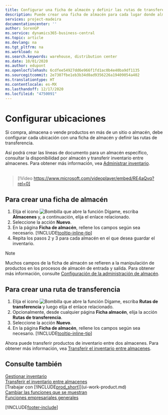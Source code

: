 ```yaml
---
title: Configurar una ficha de almacén y definir las rutas de transferencia | Documentos de Microsoft
description: Puede crear una ficha de almacén para cada lugar donde almacene productos de inventario, por ejemplo, un almacén o un centro de distribución, y configurar rutas para transferir los productos entre almacenes.
services: project-madeira
documentationcenter: ''
author: SorenGP
ms.service: dynamics365-business-central
ms.topic: article
ms.devlang: na
ms.tgt_pltfrm: na
ms.workload: na
ms.search.keywords: warehouse, distribution center
ms.date: 10/01/2020
ms.author: edupont
ms.openlocfilehash: 6cdfee54927dd6e966f1fd1ac0b4e40ba9df1135
ms.sourcegitcommit: 2e7307fbe1eb3b34d0ad9356226a19409054a402
ms.translationtype: HT
ms.contentlocale: es-MX
ms.lasthandoff: 12/17/2020
ms.locfileid: "4750091"
---
```

# <a name="set-up-locations"></a>Configurar ubicaciones
Si compra, almacena o vende productos en más de un sitio o almacén, debe configurar cada ubicación con una ficha de almacén y definir las rutas de transferencia.

Así podrá crear las líneas de documento para un almacén específico, consultar la disponibilidad por almacén y transferir inventario entre almacenes. Para obtener más información, vea [Administrar inventario](inventory-manage-inventory.md).
<br><br>  
  
> [!Video https://www.microsoft.com/videoplayer/embed/RE4aQvq?rel=0]

## <a name="to-create-a-location-card"></a>Para crear una ficha de almacén
1. Elija el icono ![Bombilla que abre la función Dígame](media/ui-search/search_small.png "Dígame qué desea hacer"), escriba **Almacenes** y, a continuación, elija el enlace relacionado.
2. Seleccione la acción **Nuevo**.
3. En la página **Ficha de almacén**, rellene los campos según sea necesario. [!INCLUDE[tooltip-inline-tip](includes/tooltip-inline-tip_md.md)]
4. Repita los pasos 2 y 3 para cada almacén en el que desea guardar el inventario.

> [!NOTE]  
> Muchos campos de la ficha de almacén se refieren a la manipulación de productos en los procesos de almacén de entrada y salida. Para obtener más información, consulte [Configuración de la administración de almacén](warehouse-setup-warehouse.md).

## <a name="to-create-a-transfer-route"></a>Para crear una ruta de transferencia
1. Elija el icono ![Bombilla que abre la función Dígame](media/ui-search/search_small.png "Dígame qué desea hacer"), escriba **Rutas de transferencia** y luego elija el enlace relacionado.
2. Opcionalmente, desde cualquier página **Ficha almacén**, elija la acción **Rutas de transferencia**.
3. Seleccione la acción **Nuevo**.
4. En la página **Ficha de almacén**, rellene los campos según sea necesario. [!INCLUDE[tooltip-inline-tip](includes/tooltip-inline-tip_md.md)]

Ahora puede transferir productos de inventario entre dos almacenes. Para obtener más información, vea [Transferir el inventario entre almacenes](inventory-how-transfer-between-locations.md).    

## <a name="see-also"></a>Consulte también
[Gestionar inventario](inventory-manage-inventory.md)  
[Transferir el inventario entre almacenes](inventory-how-transfer-between-locations.md)    
[Trabajar con [!INCLUDE[prod_short](includes/prod_short.md)]](ui-work-product.md)  
[Cambiar las funciones que se muestran](ui-experiences.md)  
[Funciones empresariales generales](ui-across-business-areas.md)


[!INCLUDE[footer-include](includes/footer-banner.md)]